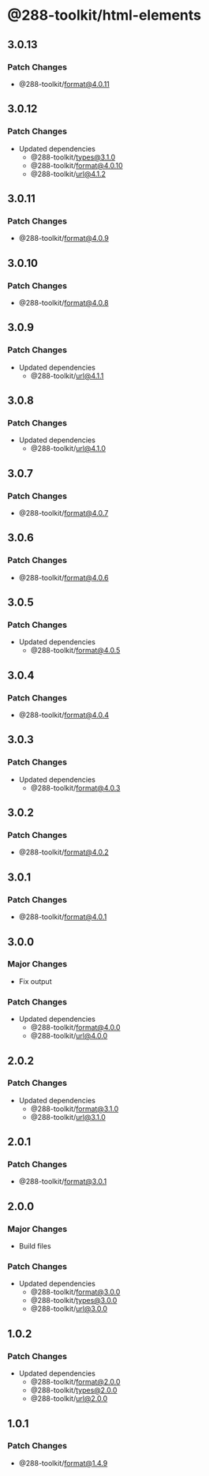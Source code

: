 # @288-toolkit/html-elements

## 3.0.13

### Patch Changes

- @288-toolkit/format@4.0.11

## 3.0.12

### Patch Changes

- Updated dependencies
  - @288-toolkit/types@3.1.0
  - @288-toolkit/format@4.0.10
  - @288-toolkit/url@4.1.2

## 3.0.11

### Patch Changes

- @288-toolkit/format@4.0.9

## 3.0.10

### Patch Changes

- @288-toolkit/format@4.0.8

## 3.0.9

### Patch Changes

- Updated dependencies
  - @288-toolkit/url@4.1.1

## 3.0.8

### Patch Changes

- Updated dependencies
  - @288-toolkit/url@4.1.0

## 3.0.7

### Patch Changes

- @288-toolkit/format@4.0.7

## 3.0.6

### Patch Changes

- @288-toolkit/format@4.0.6

## 3.0.5

### Patch Changes

- Updated dependencies
  - @288-toolkit/format@4.0.5

## 3.0.4

### Patch Changes

- @288-toolkit/format@4.0.4

## 3.0.3

### Patch Changes

- Updated dependencies
  - @288-toolkit/format@4.0.3

## 3.0.2

### Patch Changes

- @288-toolkit/format@4.0.2

## 3.0.1

### Patch Changes

- @288-toolkit/format@4.0.1

## 3.0.0

### Major Changes

- Fix output

### Patch Changes

- Updated dependencies
  - @288-toolkit/format@4.0.0
  - @288-toolkit/url@4.0.0

## 2.0.2

### Patch Changes

- Updated dependencies
  - @288-toolkit/format@3.1.0
  - @288-toolkit/url@3.1.0

## 2.0.1

### Patch Changes

- @288-toolkit/format@3.0.1

## 2.0.0

### Major Changes

- Build files

### Patch Changes

- Updated dependencies
  - @288-toolkit/format@3.0.0
  - @288-toolkit/types@3.0.0
  - @288-toolkit/url@3.0.0

## 1.0.2

### Patch Changes

- Updated dependencies
  - @288-toolkit/format@2.0.0
  - @288-toolkit/types@2.0.0
  - @288-toolkit/url@2.0.0

## 1.0.1

### Patch Changes

- @288-toolkit/format@1.4.9
